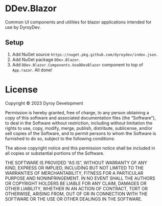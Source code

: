 # DDev.Blazor
Common UI components and utilities for blazor applications intended for use by DyroyDev.  

## Setup
1. Add NuGet source `https://nuget.pkg.github.com/dyroydev/index.json`.
1. Add NuGet package `DDev.Blazor`.
1. Add `DDev.Blazor.Components.UseDDevBlazor` component to top of `App.razor`.
All done!

# License
Copyright © 2023 Dyroy Development  
  
Permission is hereby granted, free of charge, to any person obtaining a copy of this software and associated documentation files (the “Software”), to deal in the Software without restriction, including without limitation the rights to use, copy, modify, merge, publish, distribute, sublicense, and/or sell copies of the Software, and to permit persons to whom the Software is furnished to do so, subject to the following conditions:  
  
The above copyright notice and this permission notice shall be included in all copies or substantial portions of the Software.  
  
THE SOFTWARE IS PROVIDED “AS IS”, WITHOUT WARRANTY OF ANY KIND, EXPRESS OR IMPLIED, INCLUDING BUT NOT LIMITED TO THE WARRANTIES OF MERCHANTABILITY, FITNESS FOR A PARTICULAR PURPOSE AND NONINFRINGEMENT. IN NO EVENT SHALL THE AUTHORS OR COPYRIGHT HOLDERS BE LIABLE FOR ANY CLAIM, DAMAGES OR OTHER LIABILITY, WHETHER IN AN ACTION OF CONTRACT, TORT OR OTHERWISE, ARISING FROM, OUT OF OR IN CONNECTION WITH THE SOFTWARE OR THE USE OR OTHER DEALINGS IN THE SOFTWARE.  